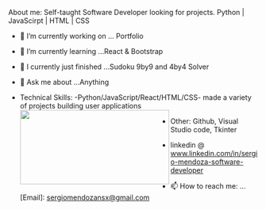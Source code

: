 About me: Self-taught Software Developer looking for projects. Python | JavaScirpt | HTML | CSS 
- 🔭 I’m currently working on ... Portfolio
- 🌱 I’m currently learning ...React & Bootstrap 
- 🏁 I currently just finished ...Sudoku 9by9 and 4by4 Solver
- 💬 Ask me about ...Anything
- Technical Skills:
  -Python/JavaScript/React/HTML/CSS- made a variety of projects building user applications
  <a href="url"><img src="https://user-images.githubusercontent.com/81055468/156110676-aed4a17f-8c62-46c3-8ef2-8e543f3251b0.jpg" align="left" height="150" width="300" ></a>
    
 - Other: Github, Visual Studio code, Tkinter
  
- linkedin @ www.linkedin.com/in/sergio-mendoza-software-developer
- 📫 How to reach me: ...[Email]: sergiomendozansx@gmail.com

